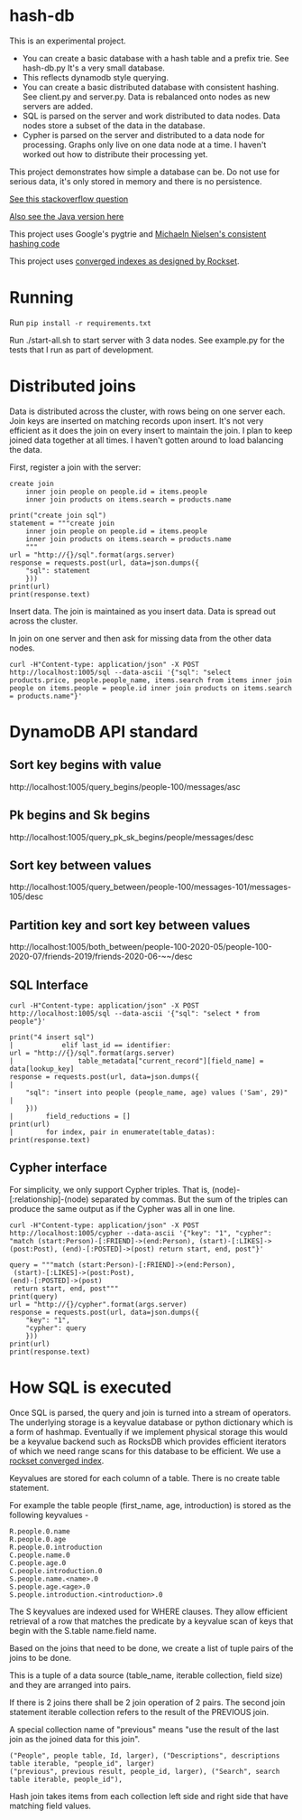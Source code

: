 # hash-db

This is an experimental project.

* You can create a basic database with a hash table and a prefix trie. See hash-db.py It's a very small database.
* This reflects dynamodb style querying.
* You can create a basic distributed database with consistent hashing. See client.py and server.py. Data is rebalanced onto nodes as new servers are added.
* SQL is parsed on the server and work distributed to data nodes. Data nodes store a subset of the data in the database.
* Cypher is parsed on the server and distributed to a data node for processing. Graphs only live on one data node at a time. I haven't worked out how to distribute their processing yet.

This project demonstrates how simple a database can be. Do not use for serious data, it's only stored in memory and there is no persistence.

[See this stackoverflow question](https://stackoverflow.com/questions/63420723/is-dynamodb-a-trie-in-front-of-a-distributed-hash-table)

[Also see the Java version here](https://github.com/samsquire/hash-db-java)

This project uses Google's pygtrie and [Michaeln Nielsen's consistent hashing code](michaelnielsen.org/blog/consistent-hashing/) 

This project uses [converged indexes as designed by Rockset](https://rockset.com/blog/converged-indexing-the-secret-sauce-behind-rocksets-fast-queries/).

# Running

Run `pip install -r requirements.txt`

Run ./start-all.sh to start server with 3 data nodes. See example.py for the tests that I run as part of development.

# Distributed joins

Data is distributed across the cluster, with rows being on one server each. Join keys are inserted on matching records upon insert. It's not very efficient as it does the join on every insert to maintain the join. I plan to keep joined data together at all times. I haven't gotten around to load balancing the data.

First, register a join with the server:

```
create join
    inner join people on people.id = items.people
    inner join products on items.search = products.name

```

```
print("create join sql")
statement = """create join
    inner join people on people.id = items.people
    inner join products on items.search = products.name
    """
url = "http://{}/sql".format(args.server)
response = requests.post(url, data=json.dumps({
    "sql": statement
    }))
print(url)
print(response.text)

```

Insert data. The join is maintained as you insert data. Data is spread out across the cluster.

In join on one server and then ask for missing data from the other data nodes.

```
curl -H"Content-type: application/json" -X POST http://localhost:1005/sql --data-ascii '{"sql": "select products.price, people.people_name, items.search from items inner join people on items.people = people.id inner join products on items.search = products.name"}'

```

# DynamoDB API standard

## Sort key begins with value

http://localhost:1005/query_begins/people-100/messages/asc

## Pk begins and Sk begins

http://localhost:1005/query_pk_sk_begins/people/messages/desc

## Sort key between values

http://localhost:1005/query_between/people-100/messages-101/messages-105/desc

## Partition key and sort key between values

http://localhost:1005/both_between/people-100-2020-05/people-100-2020-07/friends-2019/friends-2020-06-~~/desc

## SQL Interface

```
curl -H"Content-type: application/json" -X POST http://localhost:1005/sql --data-ascii '{"sql": "select * from people"}'
```

```
print("4 insert sql")                                                                                                  |            elif last_id == identifier:                                                                               
url = "http://{}/sql".format(args.server)                                                                              |                table_metadata["current_record"][field_name] = data[lookup_key]                                       
response = requests.post(url, data=json.dumps({                                                                        |                                                                                                                      
    "sql": "insert into people (people_name, age) values ('Sam', 29)"                                                  |                                                                                                                      
    }))                                                                                                                |        field_reductions = []                                                                                         
print(url)                                                                                                             |        for index, pair in enumerate(table_datas):                                                                    
print(response.text) 
```

## Cypher interface

For simplicity, we only support Cypher triples. That is, (node)-[:relationship]-(node) separated by commas. But the sum of the triples can produce the same output as if the Cypher was all in one line.

```
curl -H"Content-type: application/json" -X POST http://localhost:1005/cypher --data-ascii '{"key": "1", "cypher": "match (start:Person)-[:FRIEND]->(end:Person), (start)-[:LIKES]->(post:Post), (end)-[:POSTED]->(post) return start, end, post"}'
```

```
query = """match (start:Person)-[:FRIEND]->(end:Person),
 (start)-[:LIKES]->(post:Post), 
(end)-[:POSTED]->(post)
 return start, end, post"""
print(query)
url = "http://{}/cypher".format(args.server)
response = requests.post(url, data=json.dumps({
    "key": "1",
    "cypher": query
    }))
print(url)
print(response.text)

```

# How SQL is executed

Once SQL is parsed, the query and join is turned into a stream of operators. The underlying storage is a keyvalue database or python dictionary which is a form of hashmap. Eventually if we implement physical storage this would be a keyvalue backend such as RocksDB which provides efficient iterators of which we need range scans for this database to be efficient. We use a [rockset converged index](https://rockset.com/blog/converged-indexing-the-secret-sauce-behind-rocksets-fast-queries/).

Keyvalues are stored for each column of a table. There is no create table statement.

For example the table people (first_name, age, introduction) is stored as the following keyvalues -

```
R.people.0.name
R.people.0.age
R.people.0.introduction
C.people.name.0
C.people.age.0
C.people.introduction.0
S.people.name.<name>.0
S.people.age.<age>.0
S.people.introduction.<introduction>.0
```

The S keyvalues are indexed used for WHERE clauses. They allow efficient retrieval of a row that matches the predicate by a keyvalue scan of keys that begin with the S.table name.field name.<field value>

Based on the joins that need to be done, we create a list of tuple pairs of the joins to be done.

This is a tuple of a data source (table_name, iterable collection, field size) and they are arranged into pairs.
 
If there is 2 joins there shall be 2 join operation of 2 pairs. The second join statement iterable collection refers to the result of the PREVIOUS join.

A special collection name of "previous" means "use the result of the last join as the joined data for this join".

```
("People", people table, Id, larger), ("Descriptions", descriptions table iterable, "people_id", larger)
("previous", previous result, people_id, larger), ("Search", search table iterable, people_id"),
```

Hash join takes items from each collection left side and right side that have matching field values.


